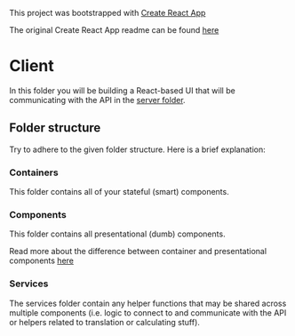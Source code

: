 This project was bootstrapped with [Create React App](https://github.com/facebookincubator/create-react-app)

The original Create React App readme can be found [here](/create-react-app-readme.md)

# Client

In this folder you will be building a React-based UI that will be communicating with the API in the [server folder](../server).

## Folder structure

Try to adhere to the given folder structure. Here is a brief explanation:

### Containers

This folder contains all of your stateful (smart) components.

### Components

This folder contains all presentational (dumb) components. 

Read more about the difference between container and presentational components [here](https://medium.com/@dan_abramov/smart-and-dumb-components-7ca2f9a7c7d0) 

### Services

The services folder contain any helper functions that may be shared across multiple components (i.e. logic to connect to and communicate with the API or helpers related to translation or calculating stuff).

